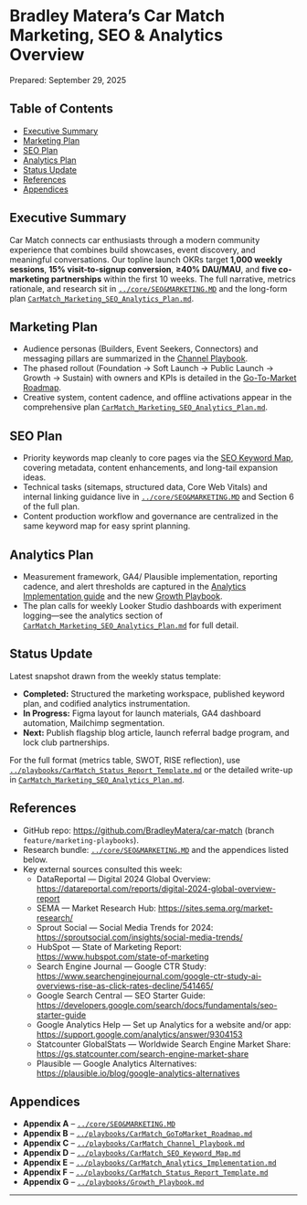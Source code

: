 # Bradley Matera’s Car Match Marketing, SEO & Analytics Overview
Prepared: September 29, 2025


## Table of Contents
- [Executive Summary](#executive-summary)
- [Marketing Plan](#marketing-plan)
- [SEO Plan](#seo-plan)
- [Analytics Plan](#analytics-plan)
- [Status Update](#status-update)
- [References](#references)
- [Appendices](#appendices)

## Executive Summary
Car Match connects car enthusiasts through a modern community experience that combines build showcases, event discovery, and meaningful conversations. Our topline launch OKRs target **1,000 weekly sessions**, **15% visit-to-signup conversion**, **≥40% DAU/MAU**, and **five co-marketing partnerships** within the first 10 weeks. The full narrative, metrics rationale, and research sit in [`../core/SEO&MARKETING.MD`](../core/SEO&MARKETING.MD) and the long-form plan [`CarMatch_Marketing_SEO_Analytics_Plan.md`](CarMatch_Marketing_SEO_Analytics_Plan.md).

## Marketing Plan
- Audience personas (Builders, Event Seekers, Connectors) and messaging pillars are summarized in the [Channel Playbook](../playbooks/CarMatch_Channel_Playbook.md).
- The phased rollout (Foundation → Soft Launch → Public Launch → Growth → Sustain) with owners and KPIs is detailed in the [Go-To-Market Roadmap](../playbooks/CarMatch_GoToMarket_Roadmap.md).
- Creative system, content cadence, and offline activations appear in the comprehensive plan [`CarMatch_Marketing_SEO_Analytics_Plan.md`](CarMatch_Marketing_SEO_Analytics_Plan.md#5-content--creative-system).

## SEO Plan
- Priority keywords map cleanly to core pages via the [SEO Keyword Map](../playbooks/CarMatch_SEO_Keyword_Map.md), covering metadata, content enhancements, and long-tail expansion ideas.
- Technical tasks (sitemaps, structured data, Core Web Vitals) and internal linking guidance live in [`../core/SEO&MARKETING.MD`](../core/SEO&MARKETING.MD#on-page-content-optimization) and Section 6 of the full plan.
- Content production workflow and governance are centralized in the same keyword map for easy sprint planning.

## Analytics Plan
- Measurement framework, GA4/ Plausible implementation, reporting cadence, and alert thresholds are captured in the [Analytics Implementation guide](../playbooks/CarMatch_Analytics_Implementation.md) and the new [Growth Playbook](../playbooks/Growth_Playbook.md).
- The plan calls for weekly Looker Studio dashboards with experiment logging—see the analytics section of [`CarMatch_Marketing_SEO_Analytics_Plan.md`](CarMatch_Marketing_SEO_Analytics_Plan.md#7-analytics--measurement) for full detail.

## Status Update
Latest snapshot drawn from the weekly status template:
- **Completed:** Structured the marketing workspace, published keyword plan, and codified analytics instrumentation.
- **In Progress:** Figma layout for launch materials, GA4 dashboard automation, Mailchimp segmentation.
- **Next:** Publish flagship blog article, launch referral badge program, and lock club partnerships.

For the full format (metrics table, SWOT, RISE reflection), use [`../playbooks/CarMatch_Status_Report_Template.md`](../playbooks/CarMatch_Status_Report_Template.md) or the detailed write-up in [`CarMatch_Marketing_SEO_Analytics_Plan.md`](CarMatch_Marketing_SEO_Analytics_Plan.md#10-week-in-review-status-update).

## References
- GitHub repo: <https://github.com/BradleyMatera/car-match> (branch `feature/marketing-playbooks`).
- Research bundle: [`../core/SEO&MARKETING.MD`](../core/SEO&MARKETING.MD#sources) and the appendices listed below.
- Key external sources consulted this week:
  - DataReportal — Digital 2024 Global Overview: <https://datareportal.com/reports/digital-2024-global-overview-report>
  - SEMA — Market Research Hub: <https://sites.sema.org/market-research/>
  - Sprout Social — Social Media Trends for 2024: <https://sproutsocial.com/insights/social-media-trends/>
  - HubSpot — State of Marketing Report: <https://www.hubspot.com/state-of-marketing>
  - Search Engine Journal — Google CTR Study: <https://www.searchenginejournal.com/google-ctr-study-ai-overviews-rise-as-click-rates-decline/541465/>
  - Google Search Central — SEO Starter Guide: <https://developers.google.com/search/docs/fundamentals/seo-starter-guide>
  - Google Analytics Help — Set up Analytics for a website and/or app: <https://support.google.com/analytics/answer/9304153>
  - Statcounter GlobalStats — Worldwide Search Engine Market Share: <https://gs.statcounter.com/search-engine-market-share>
  - Plausible — Google Analytics Alternatives: <https://plausible.io/blog/google-analytics-alternatives>

## Appendices
- **Appendix A** – [`../core/SEO&MARKETING.MD`](../core/SEO&MARKETING.MD)
- **Appendix B** – [`../playbooks/CarMatch_GoToMarket_Roadmap.md`](../playbooks/CarMatch_GoToMarket_Roadmap.md)
- **Appendix C** – [`../playbooks/CarMatch_Channel_Playbook.md`](../playbooks/CarMatch_Channel_Playbook.md)
- **Appendix D** – [`../playbooks/CarMatch_SEO_Keyword_Map.md`](../playbooks/CarMatch_SEO_Keyword_Map.md)
- **Appendix E** – [`../playbooks/CarMatch_Analytics_Implementation.md`](../playbooks/CarMatch_Analytics_Implementation.md)
- **Appendix F** – [`../playbooks/CarMatch_Status_Report_Template.md`](../playbooks/CarMatch_Status_Report_Template.md)
- **Appendix G** – [`../playbooks/Growth_Playbook.md`](../playbooks/Growth_Playbook.md)

---

